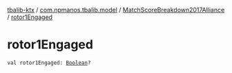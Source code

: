 [tbalib-ktx](../../index.md) / [com.npmanos.tbalib.model](../index.md) / [MatchScoreBreakdown2017Alliance](index.md) / [rotor1Engaged](./rotor1-engaged.md)

# rotor1Engaged

`val rotor1Engaged: `[`Boolean`](https://kotlinlang.org/api/latest/jvm/stdlib/kotlin/-boolean/index.html)`?`